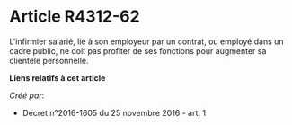 # Article R4312-62

L'infirmier salarié, lié à son employeur par un contrat, ou employé dans  un cadre public, ne doit pas profiter de ses
fonctions pour augmenter  sa clientèle personnelle.

**Liens relatifs à cet article**

_Créé par_:

  - Décret n°2016-1605 du 25 novembre 2016 - art. 1

